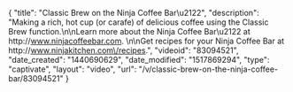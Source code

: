 {
    "title": "Classic Brew on the Ninja Coffee Bar\u2122",
    "description": "Making a rich, hot cup (or carafe) of delicious coffee using the Classic Brew function.\n\nLearn more about the Ninja Coffee Bar\u2122 at http:\/\/www.ninjacoffeebar.com. \n\nGet recipes for your Ninja Coffee Bar at http:\/\/www.ninjakitchen.com\/recipes.",
    "videoid": "83094521",
    "date_created": "1440690629",
    "date_modified": "1517869294",
    "type": "captivate",
    "layout": "video",
    "url": "\/v\/classic-brew-on-the-ninja-coffee-bar\/83094521"
}